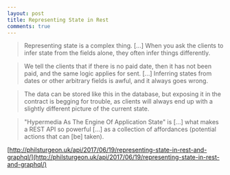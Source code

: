 ```yaml
---
layout: post
title: Representing State in Rest
comments: true
---
```


> Representing state is a complex thing. [...] When you ask the clients to infer state from the fields alone, they often infer things differently. 

> We tell the clients that if there is no paid date, then it has not been paid, and the same logic applies for sent. [...] Inferring states from dates or other arbitrary fields is awful, and it always goes wrong. 

> The data can be stored like this in the database, but exposing it in the contract is begging for trouble, as clients will always end up with a slightly different picture of the current state.

> "Hypermedia As The Engine Of Application State" is [...] what makes a REST API so powerful [...] as a collection of affordances (potential actions that can [be] taken).

[http://philsturgeon.uk/api/2017/06/19/representing-state-in-rest-and-graphql/](http://philsturgeon.uk/api/2017/06/19/representing-state-in-rest-and-graphql/)